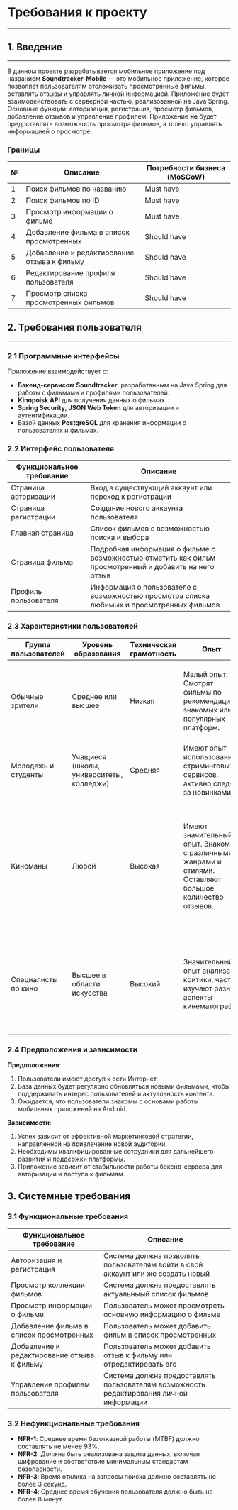# Требования к проекту

---
## 1. Введение

---
В данном проекте разрабатывается мобильное приложение под названием **Soundtracker-Mobile** — это мобильное приложение, которое позволяет пользователям отслеживать просмотренные фильмы, оставлять отзывы и управлять личной информацией. Приложение будет взаимодействовать с серверной частью, реализованной на Java Spring. Основные функции: авторизация, регистрация, просмотр фильмов, добавление отзывов и управление профилем. Приложение **не** будет предоставлять возможность просмотра фильмов, а только управлять информацией о просмотре.
### Границы

| № | Описание                                    | Потребности бизнеса (MoSCoW) |
|---|---------------------------------------------|------------------------------|
| 1 | Поиск фильмов по названию                   | Must have                    |
| 2 | Поиск фильмов по ID                         | Must have                    |
| 3 | Просмотр информации о фильме                | Must have                    |
| 4 | Добавление фильма в список просмотренных    | Should have                  |
| 5 | Добавление и редактирование отзыва к фильму | Should have                  |
| 6 | Редактирование профиля пользователя         | Should have                  |
| 7 | Просмотр списка просмотренных фильмов       | Should have                  |

## 2. Требования пользователя

---
### 2.1 Программные интерфейсы
Приложение взаимодействует с:
- **Бэкенд-сервисом Soundtracker**, разработанным на Java Spring для работы с фильмами и профилями пользователей.
- **Kinopoisk API** для получения данных о фильмах.
- **Spring Security**, **JSON Web Token** для авторизации и аутентификации.
- Базой данных **PostgreSQL** для хранения информации о пользователях и фильмах.

### 2.2 Интерфейс пользователя

| Функциональное требование | Описание                                                                                               |
|---------------------------|--------------------------------------------------------------------------------------------------------|
| Страница авторизации      | Вход в существующий аккаунт или переход к регистрации                                                  |
| Страница регистрации      | Создание нового аккаунта пользователя                                                                  |
| Главная страница          | Список фильмов с возможностью поиска и выбора                                                          |
| Страница фильма           | Подробная информация о фильме с возможностью отметить как фильм просмотренный и добавить на него отзыв |
| Профиль пользователя      | Информация о пользователе с возможностью просмотра списка любимых и просмотренных фильмов    | 

### 2.3 Характеристики пользователей

| Группа пользователей | Уровень образования                        | Техническая грамотность | Опыт                                                                                                   | Потребности и ожидания                                                                                                                                            |
|----------------------|--------------------------------------------|-------------------------|--------------------------------------------------------------------------------------------------------|-------------------------------------------------------------------------------------------------------------------------------------------------------------------|
| Обычные зрители      | Среднее или высшее                         | Низкая                  | Малый опыт. Смотрят фильмы по рекомендациям знакомых или популярных платформ.                          | Ищут простой и интуитивный интерфейс, возможность быстрого поиска и получения рекомендаций без сложностей.                                                        |
| Молодежь и студенты  | Учащиеся (школы, университеты, колледжи)   | Средняя                 | Имеют опыт использования стриминговых сервисов, активно следят за новинками.                           | Ожидают актуальный и разнообразный контент, интересный функционал.                                                                                                |
| Киноманы             | Любой                                      | Высокая                 | Имеют значительный опыт. Знакомы с различными жанрами и стилями. Оставляют большое количество отзывов. | Ожидают наличие широкого каталога, возможность написания отзывов, добавления фильмов в список просмотренных. Также ожидают большого числа активных пользователей. |
| Специалисты по кино  | Высшее в области искусства                 | Высокий                 | Значительный опыт анализа и критики, часто изучают разные аспекты кинематографа.                       | Ожидают глубокого контента, расширенных функций для поиска и анализа, возможность сортировки по разным критериям.                                                 |


### 2.4 Предположения и зависимости

  **Предположения**:
1. Пользователи имеют доступ к сети Интернет.
2. База данных будет регулярно обновляться новыми фильмами, чтобы поддерживать интерес пользователей и актуальность контента.
3. Ожидается, что пользователи знакомы с основами работы мобильных приложений на Android.

**Зависимости**:
1. Успех зависит от эффективной маркетинговой стратегии, направленной на привлечение новой аудитории.
2. Необходимы квалифицированные сотрудники для дальнейшего развития и поддержки платформы.
3. Приложение зависит от стабильности работы бэкенд-сервера для авторизации и доступа к фильмам.

## 3. Системные требования

### 3.1 Функциональные требования

| Функциональное требование                    | Описание                                                                                 |
|----------------------------------------------|------------------------------------------------------------------------------------------|
| Авторизация и регистрация                    | Система должна позволять пользователям войти в свой аккаунт или же создать новый         |
| Просмотр коллекции фильмов                   | Система должна предоставлять актуальныый список фильмов                                  |
| Просмотр информации о фильме                 | Пользователь может просмотреть основную информацию о фильме                              |
| Добавление фильма в список просмотренных     | Пользователь может добавить фильм в список просмотренных                                 |
| Добавление и редактирование отзыва к фильму  | Пользователь может добавить отзыв к фильму или отредактировать его                       |
| Управление профилем пользователя             | Система должна предоставлять пользователям возможность редактирования личной информации

### 3.2 Нефункциональные требования

- **NFR-1**: Среднее время безотказной работы (MTBF) должно составлять не менее 93%.
- **NFR-2**: Должна быть реализована защита данных, включая шифрование и соответствие минимальным стандартам безопасности.
- **NFR-3**: Время отклика на запросы поиска должно составлять не более 3 секунд.
- **NFR-4**: Среднее время обучения пользователя должно быть не более 8 минут.

